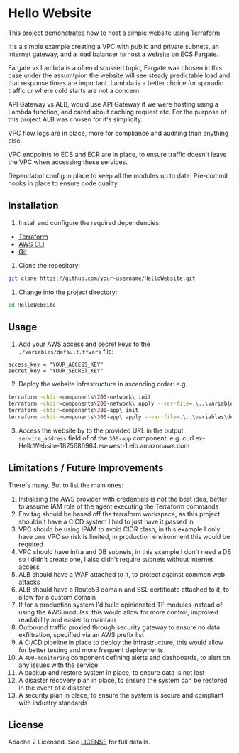 # Hello Website

This project demonstrates how to host a simple website using Terraform.

It's a simple example creating a VPC with public and private subnets, an internet gateway, and a load balancer to host a website on ECS Fargate.

Fargate vs Lambda is a often discussed topic, Fargate was chosen in this case under the assumtpion the website will see steady predictable load and that response times are important. Lambda is a better choice for sporadic traffic or where cold starts are not a concern.

API Gateway vs ALB, would use API Gateway if we were hosting using a Lambda function, and cared about caching request etc. For the purpose of this project ALB was chosen for it's simplicity.

VPC flow logs are in place, more for compliance and auditing than anything else.

VPC endpoints to ECS and ECR are in place, to ensure traffic doesn't leave the VPC when accessing these services.

Dependabot config in place to keep all the modules up to date. Pre-commit hooks in place to ensure code quality.

## Installation

1. Install and configure the required dependencies:
  * [Terraform](https://www.terraform.io/downloads.html)
  * [AWS CLI](https://docs.aws.amazon.com/cli/latest/userguide/install-cliv2.html)
  * [Git](https://git-scm.com/downloads)

1. Clone the repository:

  ```bash
  git clone https://github.com/your-username/HelloWebsite.git
  ```

1. Change into the project directory:

  ```bash
  cd HelloWebsite
  ```

## Usage

1. Add your AWS access and secret keys to the `./variables/default.tfvars` file:

  ```hcl
  access_key = "YOUR_ACCESS_KEY"
  secret_key = "YOUR_SECRET_KEY"
  ```

2. Deploy the website infrastructure in ascending order:
  e.g.
  ```bash
  terraform -chdir=components\200-network\ init
  terraform -chdir=components\200-network\ apply --var-file=.\..\variables\default.tfvars
  terraform -chdir=components\300-app\ init
  terraform -chdir=components\300-app\ apply --var-file=.\..\variables\default.tfvars
  ```

3. Access the website by to the provided URL in the output `service_address` field of of the `300-app` component.
e.g. curl ex-HelloWebsite-1825686964.eu-west-1.elb.amazonaws.com

## Limitations / Future Improvements

There's many. But to list the main ones:
1. Initialising the AWS provider with credentials is not the best idea, better to assume IAM role of the agent executing the Terraform commands
1. Env tag should be based off the terraform workspace, as this project shouldn't have a CICD system I had to just have it passed in
1. VPC should be using IPAM to avoid CIDR clash, in this example I only have one VPC so risk is limited, in production environment this would be required
1. VPC should have infra and DB subnets, in this example I don't need a DB so I didn't create one, I also didn't require subnets without internet access
1. ALB should have a WAF attached to it, to protect against common web attacks
1. ALB should have a Route53 domain and SSL certificate attached to it, to allow for a custom domain
1. If for a production system I'd build opinionated TF modules instead of using the AWS modules, this would allow for more control, improved readability and easier to maintain
1. Outbound traffic proxied through security gateway to ensure no data exfiltration, specified via an AWS prefix list
1. A CI/CD pipeline in place to deploy the infrastructure, this would allow for better testing and more frequent deployments
1. A `400-monitoring` component defining alerts and dashboards, to alert on any issues with the service
1. A backup and restore system in place, to ensure data is not lost
1. A disaster recovery plan in place, to ensure the system can be restored in the event of a disaster
1. A security plan in place, to ensure the system is secure and compliant with industry standards

## License

Apache 2 Licensed. See [LICENSE](./LICENSE) for full details.
